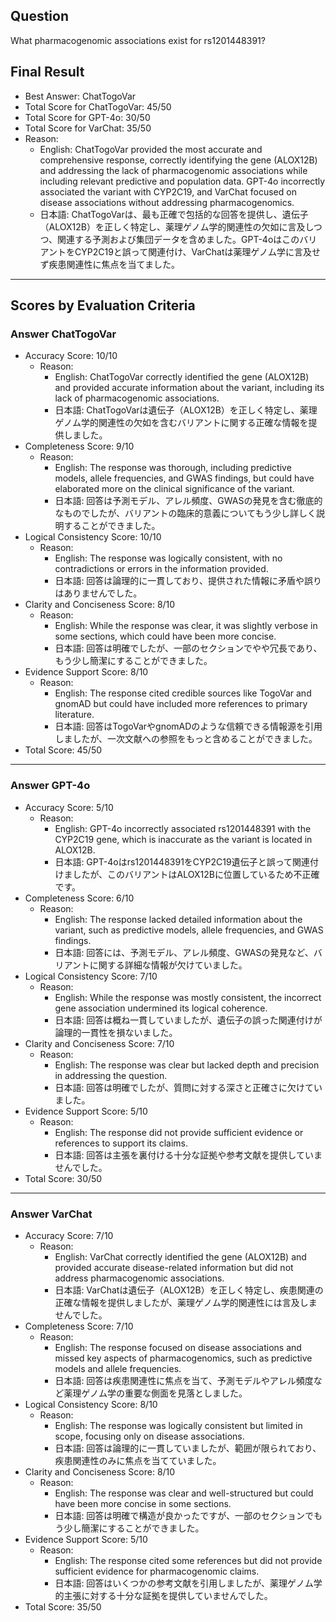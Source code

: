 ## Question

What pharmacogenomic associations exist for rs1201448391?

## Final Result

- Best Answer: ChatTogoVar
- Total Score for ChatTogoVar: 45/50
- Total Score for GPT-4o: 30/50
- Total Score for VarChat: 35/50
- Reason:
  - English: ChatTogoVar provided the most accurate and comprehensive response, correctly identifying the gene (ALOX12B) and addressing the lack of pharmacogenomic associations while including relevant predictive and population data. GPT-4o incorrectly associated the variant with CYP2C19, and VarChat focused on disease associations without addressing pharmacogenomics.
  - 日本語: ChatTogoVarは、最も正確で包括的な回答を提供し、遺伝子（ALOX12B）を正しく特定し、薬理ゲノム学的関連性の欠如に言及しつつ、関連する予測および集団データを含めました。GPT-4oはこのバリアントをCYP2C19と誤って関連付け、VarChatは薬理ゲノム学に言及せず疾患関連性に焦点を当てました。

---

## Scores by Evaluation Criteria

### Answer ChatTogoVar
- Accuracy Score: 10/10
  - Reason: 
    - English: ChatTogoVar correctly identified the gene (ALOX12B) and provided accurate information about the variant, including its lack of pharmacogenomic associations.
    - 日本語: ChatTogoVarは遺伝子（ALOX12B）を正しく特定し、薬理ゲノム学的関連性の欠如を含むバリアントに関する正確な情報を提供しました。
- Completeness Score: 9/10
  - Reason: 
    - English: The response was thorough, including predictive models, allele frequencies, and GWAS findings, but could have elaborated more on the clinical significance of the variant.
    - 日本語: 回答は予測モデル、アレル頻度、GWASの発見を含む徹底的なものでしたが、バリアントの臨床的意義についてもう少し詳しく説明することができました。
- Logical Consistency Score: 10/10
  - Reason: 
    - English: The response was logically consistent, with no contradictions or errors in the information provided.
    - 日本語: 回答は論理的に一貫しており、提供された情報に矛盾や誤りはありませんでした。
- Clarity and Conciseness Score: 8/10
  - Reason: 
    - English: While the response was clear, it was slightly verbose in some sections, which could have been more concise.
    - 日本語: 回答は明確でしたが、一部のセクションでやや冗長であり、もう少し簡潔にすることができました。
- Evidence Support Score: 8/10
  - Reason: 
    - English: The response cited credible sources like TogoVar and gnomAD but could have included more references to primary literature.
    - 日本語: 回答はTogoVarやgnomADのような信頼できる情報源を引用しましたが、一次文献への参照をもっと含めることができました。
- Total Score: 45/50

---

### Answer GPT-4o
- Accuracy Score: 5/10
  - Reason: 
    - English: GPT-4o incorrectly associated rs1201448391 with the CYP2C19 gene, which is inaccurate as the variant is located in ALOX12B.
    - 日本語: GPT-4oはrs1201448391をCYP2C19遺伝子と誤って関連付けましたが、このバリアントはALOX12Bに位置しているため不正確です。
- Completeness Score: 6/10
  - Reason: 
    - English: The response lacked detailed information about the variant, such as predictive models, allele frequencies, and GWAS findings.
    - 日本語: 回答には、予測モデル、アレル頻度、GWASの発見など、バリアントに関する詳細な情報が欠けていました。
- Logical Consistency Score: 7/10
  - Reason: 
    - English: While the response was mostly consistent, the incorrect gene association undermined its logical coherence.
    - 日本語: 回答は概ね一貫していましたが、遺伝子の誤った関連付けが論理的一貫性を損ないました。
- Clarity and Conciseness Score: 7/10
  - Reason: 
    - English: The response was clear but lacked depth and precision in addressing the question.
    - 日本語: 回答は明確でしたが、質問に対する深さと正確さに欠けていました。
- Evidence Support Score: 5/10
  - Reason: 
    - English: The response did not provide sufficient evidence or references to support its claims.
    - 日本語: 回答は主張を裏付ける十分な証拠や参考文献を提供していませんでした。
- Total Score: 30/50

---

### Answer VarChat
- Accuracy Score: 7/10
  - Reason: 
    - English: VarChat correctly identified the gene (ALOX12B) and provided accurate disease-related information but did not address pharmacogenomic associations.
    - 日本語: VarChatは遺伝子（ALOX12B）を正しく特定し、疾患関連の正確な情報を提供しましたが、薬理ゲノム学的関連性には言及しませんでした。
- Completeness Score: 7/10
  - Reason: 
    - English: The response focused on disease associations and missed key aspects of pharmacogenomics, such as predictive models and allele frequencies.
    - 日本語: 回答は疾患関連性に焦点を当て、予測モデルやアレル頻度など薬理ゲノム学の重要な側面を見落としました。
- Logical Consistency Score: 8/10
  - Reason: 
    - English: The response was logically consistent but limited in scope, focusing only on disease associations.
    - 日本語: 回答は論理的に一貫していましたが、範囲が限られており、疾患関連性のみに焦点を当てていました。
- Clarity and Conciseness Score: 8/10
  - Reason: 
    - English: The response was clear and well-structured but could have been more concise in some sections.
    - 日本語: 回答は明確で構造が良かったですが、一部のセクションでもう少し簡潔にすることができました。
- Evidence Support Score: 5/10
  - Reason: 
    - English: The response cited some references but did not provide sufficient evidence for pharmacogenomic claims.
    - 日本語: 回答はいくつかの参考文献を引用しましたが、薬理ゲノム学的主張に対する十分な証拠を提供していませんでした。
- Total Score: 35/50